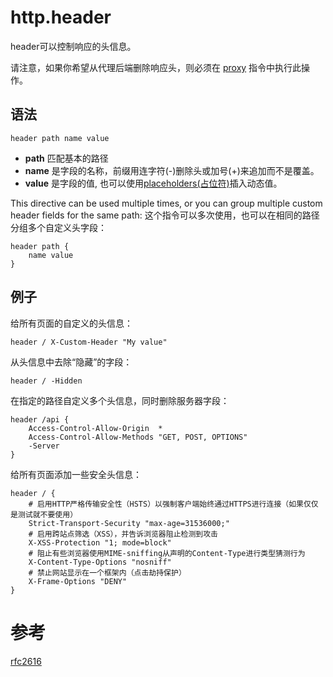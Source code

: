 # http.header
header可以控制响应的头信息。

请注意，如果你希望从代理后端删除响应头，则必须在 [proxy](#proxy.md) 指令中执行此操作。

## 语法
```
header path name value
```

*  **path** 匹配基本的路径
*  **name** 是字段的名称，前缀用连字符(-)删除头或加号(+)来追加而不是覆盖。
*  **value** 是字段的值, 也可以使用[placeholders(占位符)](#placeholders.md)插入动态值。


This directive can be used multiple times, or you can group multiple custom header fields for the same path:
这个指令可以多次使用，也可以在相同的路径分组多个自定义头字段：

```
header path {
	name value
}
```

## 例子
给所有页面的自定义的头信息：

```
header / X-Custom-Header "My value"
```

从头信息中去除“隐藏”的字段：

```
header / -Hidden
```

在指定的路径自定义多个头信息，同时删除服务器字段：

```
header /api {
	Access-Control-Allow-Origin  *
	Access-Control-Allow-Methods "GET, POST, OPTIONS"
	-Server
}
```

给所有页面添加一些安全头信息：

```
header / {
	# 启用HTTP严格传输安全性（HSTS）以强制客户端始终通过HTTPS进行连接（如果仅仅是测试就不要使用）
	Strict-Transport-Security "max-age=31536000;"
	# 启用跨站点筛选（XSS），并告诉浏览器阻止检测到攻击
	X-XSS-Protection "1; mode=block"
	# 阻止有些浏览器使用MIME-sniffing从声明的Content-Type进行类型猜测行为
	X-Content-Type-Options "nosniff"
	# 禁止网站显示在一个框架内（点击劫持保护）
	X-Frame-Options "DENY"
}
```

# 参考
[rfc2616](https://www.w3.org/Protocols/rfc2616/rfc2616-sec14.html)